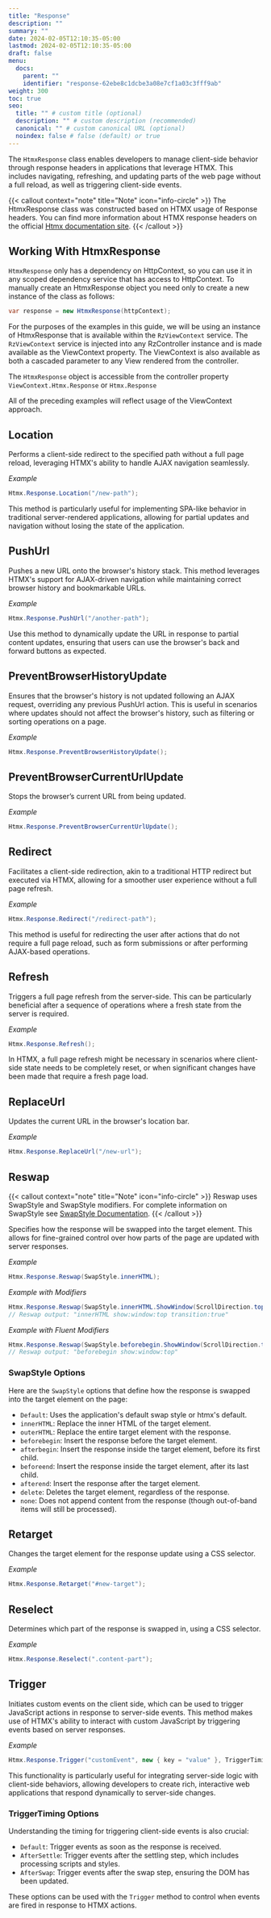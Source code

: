 ```yaml
---
title: "Response"
description: ""
summary: ""
date: 2024-02-05T12:10:35-05:00
lastmod: 2024-02-05T12:10:35-05:00
draft: false
menu:
  docs:
    parent: ""
    identifier: "response-62ebe8c1dcbe3a08e7cf1a03c3fff9ab"
weight: 300
toc: true
seo:
  title: "" # custom title (optional)
  description: "" # custom description (recommended)
  canonical: "" # custom canonical URL (optional)
  noindex: false # false (default) or true
---
```

The `HtmxResponse` class enables developers to manage client-side behavior through response headers in applications that leverage HTMX. This includes navigating, refreshing, and updating parts of the web page without a full reload, as well as triggering client-side events.

{{< callout context="note" title="Note" icon="info-circle" >}}
The HtmxResponse class was constructed based on HTMX usage of Response headers.  You can find more information about HTMX response headers on the official [Htmx documentation site](https://htmx.org/reference/#response_headers).
{{< /callout >}}

## Working With HtmxResponse

`HtmxResponse` only has a dependency on HttpContext, so you can use it in any scoped dependency service that has access to HttpContext.  To manually create an HtmxResponse object you need only to create a new instance of the class as follows:

```csharp
var response = new HtmxResponse(httpContext);
```

For the purposes of the examples in this guide, we will be using an instance of HtmxResponse that is available within the `RzViewContext` service. The `RzViewContext` service is injected into any RzController instance and is made available as the ViewContext property.  The ViewContext is also available as both a cascaded parameter to any View rendered from the controller.

The `HtmxResponse` object is accessible from the controller property `ViewContext.Htmx.Response` or `Htmx.Response`

All of the preceding examples will reflect usage of the ViewContext approach.

## Location

Performs a client-side redirect to the specified path without a full page reload, leveraging HTMX's ability to handle AJAX navigation seamlessly.

*Example*

```csharp
Htmx.Response.Location("/new-path");
```
This method is particularly useful for implementing SPA-like behavior in traditional server-rendered applications, allowing for partial updates and navigation without losing the state of the application.

## PushUrl

Pushes a new URL onto the browser's history stack. This method leverages HTMX's support for AJAX-driven navigation while maintaining correct browser history and bookmarkable URLs.

*Example*

```csharp
Htmx.Response.PushUrl("/another-path");
```
Use this method to dynamically update the URL in response to partial content updates, ensuring that users can use the browser's back and forward buttons as expected.

## PreventBrowserHistoryUpdate

Ensures that the browser's history is not updated following an AJAX request, overriding any previous PushUrl action. This is useful in scenarios where updates should not affect the browser's history, such as filtering or sorting operations on a page.

*Example*

```csharp
Htmx.Response.PreventBrowserHistoryUpdate();
```

## PreventBrowserCurrentUrlUpdate

Stops the browser’s current URL from being updated.

*Example*

```csharp
Htmx.Response.PreventBrowserCurrentUrlUpdate();
```

## Redirect

Facilitates a client-side redirection, akin to a traditional HTTP redirect but executed via HTMX, allowing for a smoother user experience without a full page refresh.

*Example*

```csharp
Htmx.Response.Redirect("/redirect-path");
```

This method is useful for redirecting the user after actions that do not require a full page reload, such as form submissions or after performing AJAX-based operations.

## Refresh

Triggers a full page refresh from the server-side. This can be particularly beneficial after a sequence of operations where a fresh state from the server is required.

*Example*

```csharp
Htmx.Response.Refresh();
```

In HTMX, a full page refresh might be necessary in scenarios where client-side state needs to be completely reset, or when significant changes have been made that require a fresh page load.

## ReplaceUrl

Updates the current URL in the browser's location bar.

*Example*

```csharp
Htmx.Response.ReplaceUrl("/new-url");
```

## Reswap

{{< callout context="note" title="Note" icon="info-circle" >}}
Reswap uses SwapStyle and SwapStyle modifiers. For complete information on SwapStyle see [SwapStyle Documentation](/docs/htmx/swapstyle).
{{< /callout >}}

Specifies how the response will be swapped into the target element. This allows for fine-grained control over how parts of the page are updated with server responses.

*Example*

```csharp
Htmx.Response.Reswap(SwapStyle.innerHTML);
```

*Example with Modifiers*

```csharp
Htmx.Response.Reswap(SwapStyle.innerHTML.ShowWindow(ScrollDirection.top).Transition(true));
// Reswap output: "innerHTML show:window:top transition:true"
```

*Example with Fluent Modifiers*

```csharp
Htmx.Response.Reswap(SwapStyle.beforebegin.ShowWindow(ScrollDirection.top));
// Reswap output: "beforebegin show:window:top"
```

### SwapStyle Options

Here are the `SwapStyle` options that define how the response is swapped into the target element on the page:

- `Default`: Uses the application's default swap style or htmx's default.
- `innerHTML`: Replace the inner HTML of the target element.
- `outerHTML`: Replace the entire target element with the response.
- `beforebegin`: Insert the response before the target element.
- `afterbegin`: Insert the response inside the target element, before its first child.
- `beforeend`: Insert the response inside the target element, after its last child.
- `afterend`: Insert the response after the target element.
- `delete`: Deletes the target element, regardless of the response.
- `none`: Does not append content from the response (though out-of-band items will still be processed).


## Retarget

Changes the target element for the response update using a CSS selector.

*Example*

```csharp
Htmx.Response.Retarget("#new-target");
```

## Reselect

Determines which part of the response is swapped in, using a CSS selector.

*Example*

```csharp
Htmx.Response.Reselect(".content-part");
```

## Trigger

Initiates custom events on the client side, which can be used to trigger JavaScript actions in response to server-side events. This method makes use of HTMX's ability to interact with custom JavaScript by triggering events based on server responses.

*Example*

```csharp
Htmx.Response.Trigger("customEvent", new { key = "value" }, TriggerTiming.AfterSwap);
```

This functionality is particularly useful for integrating server-side logic with client-side behaviors, allowing developers to create rich, interactive web applications that respond dynamically to server-side changes.

### TriggerTiming Options

Understanding the timing for triggering client-side events is also crucial:

- `Default`: Trigger events as soon as the response is received.
- `AfterSettle`: Trigger events after the settling step, which includes processing scripts and styles.
- `AfterSwap`: Trigger events after the swap step, ensuring the DOM has been updated.

These options can be used with the `Trigger` method to control when events are fired in response to HTMX actions.



